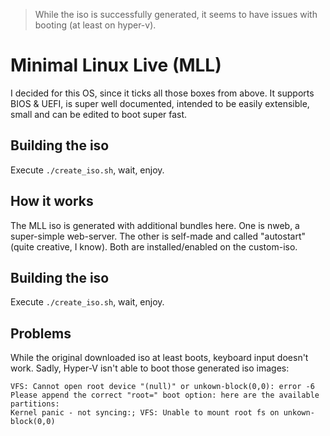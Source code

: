 > While the iso is successfully generated, it seems to have issues with booting (at least on hyper-v).

# Minimal Linux Live (MLL)
I decided for this OS, since it ticks all those boxes from above.
It supports BIOS & UEFI, is super well documented, intended to be easily extensible, small and can be edited to boot super fast.

## Building the iso
Execute `./create_iso.sh`, wait, enjoy.

## How it works
The MLL iso is generated with additional bundles here.
One is nweb, a super-simple web-server.
The other is self-made and called "autostart" (quite creative, I know).
Both are installed/enabled on the custom-iso.

## Building the iso
Execute `./create_iso.sh`, wait, enjoy.

## Problems
While the original downloaded iso at least boots, keyboard input doesn't work.
Sadly, Hyper-V isn't able to boot those generated iso images:
```
VFS: Cannot open root device "(null)" or unkown-block(0,0): error -6
Please append the correct "root=" boot option: here are the available partitions:
Kernel panic - not syncing:; VFS: Unable to mount root fs on unkown-block(0,0)
```